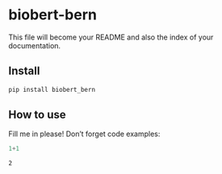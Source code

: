 biobert-bern
================

<!-- WARNING: THIS FILE WAS AUTOGENERATED! DO NOT EDIT! -->

This file will become your README and also the index of your
documentation.

## Install

``` sh
pip install biobert_bern
```

## How to use

Fill me in please! Don’t forget code examples:

``` python
1+1
```

    2
